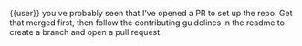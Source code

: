 {{user}} you've probably seen that I've opened a PR to set up the repo. Get that merged first, then follow the contributing guidelines in the readme to create a branch and open a pull request.

<!-- @todo implement help/reply workflow >
